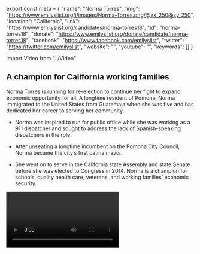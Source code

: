 export const meta = {
  "name": "Norma Torres",
  "img": "https://www.emilyslist.org/i/images/Norma-Torres.png/@zx_250@zy_250",
  "location": "California",
  "link": "https://www.emilyslist.org/candidates/norma-torres18",
  "id": "norma-torres18",
  "donate": "https://www.emilyslist.org/donate/candidate/norma-torres18",
  "facebook": "https://www.facebook.com/emilyslist",
  "twitter": "https://twitter.com/emilyslist",
  "website": "",
  "youtube": "",
  "keywords": []
}

import Video from "../Video"

## A champion for California working families

Norma Torres is running for re-election to continue her fight to expand economic opportunity for all. A longtime resident of Pomona, Norma immigrated to the United States from Guatemala when she was five and has dedicated her career to serving her community.

- Norma was inspired to run for public office while she was working as a 911 dispatcher and sought to address the lack of Spanish-speaking dispatchers in the role.

- After unseating a longtime incumbent on the Pomona City Council, Norma became the city’s first Latina mayor.

- She went on to serve in the California state Assembly and state Senate before she was elected to Congress in 2014. Norma is a champion for schools, quality health care, veterans, and working families’ economic security.

<Video id="wGd3Lbw8ni4" />

## A fighter for expanding economic opportunity

Norma has fought to expand economic opportunity for all and create good-paying jobs because she understands that too many working families continue to struggle to get by in Southern California and around our country. She introduced the JOBS Act to expand job training opportunities for displaced workers and the Regional Infrastructure Accelerator Act, a bill to expand funding for public infrastructure projects, following a job creation listening tour of her community. As a former member of the homeland security committee, Norma cares deeply about making our communities safer and has introduced and advocated for legislation that would do so.

## A critical hold in the fight for control of the House

This seat is a critical hold race and Norma needs our full support in this must-win race for the majority. The EMILY’s List community is proud of Norma’s continued community advocacy, and is thrilled to support her as she continues fighting for hardworking Southern California families.
